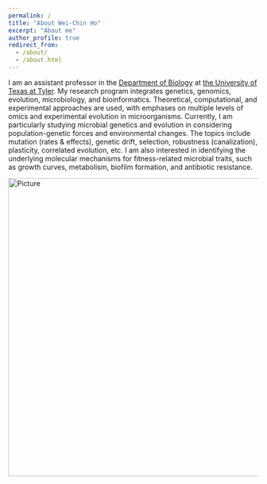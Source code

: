 ```yaml
---
permalink: /
title: "About Wei-Chin Ho"
excerpt: "About me"
author_profile: true
redirect_from: 
  - /about/
  - /about.html
---
```


I am an assistant professor in the [Department of Biology](https://www.uttyler.edu/biology/) at [the University of Texas at Tyler](https://www.uttyler.edu/). My research program integrates genetics, genomics, evolution, microbiology, and bioinformatics. Theoretical, computational, and experimental approaches are used, with emphases on multiple levels of omics and experimental evolution in microorganisms. Currently, I am particularly studying microbial genetics and evolution in considering population-genetic forces and environmental changes. The topics include mutation (rates & effects), genetic drift, selection, robustness (canalization), plasticity, correlated evolution, etc. I am also interested in identifying the underlying molecular mechanisms for fitness-related microbial traits, such as growth curves, metabolism, biofilm formation, and antibiotic resistance.

<img src="http://wchoEvo.github.io/images/word_cloud.jpeg.jpg" 
        alt="Picture"
        width="800" 
        height="600"
        style="display: block; margin: 0 auto" />
